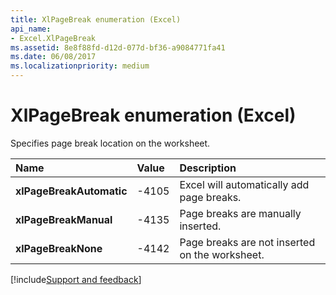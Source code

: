```yaml
---
title: XlPageBreak enumeration (Excel)
api_name:
- Excel.XlPageBreak
ms.assetid: 8e8f88fd-d12d-077d-bf36-a9084771fa41
ms.date: 06/08/2017
ms.localizationpriority: medium
---
```



# XlPageBreak enumeration (Excel)

Specifies page break location on the worksheet.

|Name|Value|Description|
|:-----|:-----|:-----|
| **xlPageBreakAutomatic**|-4105|Excel will automatically add page breaks.|
| **xlPageBreakManual**|-4135|Page breaks are manually inserted.|
| **xlPageBreakNone**|-4142|Page breaks are not inserted on the worksheet.|


[!include[Support and feedback](~/includes/feedback-boilerplate.md)]